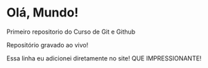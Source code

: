 # Olá, Mundo!
 Primeiro repositorio do Curso de Git e Github

Repositório gravado ao vivo!

Essa linha eu adicionei diretamente no site! QUE IMPRESSIONANTE!
